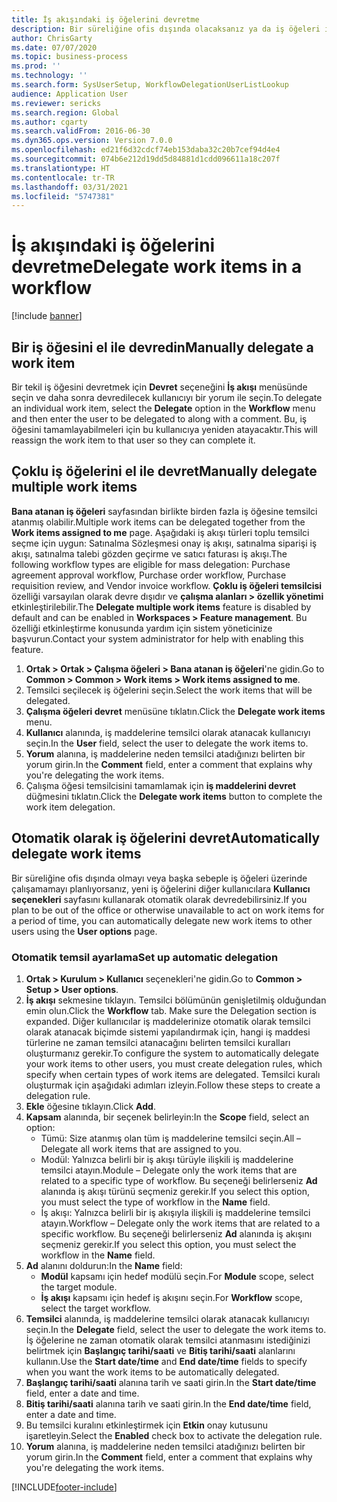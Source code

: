 ```yaml
---
title: İş akışındaki iş öğelerini devretme
description: Bir süreliğine ofis dışında olacaksanız ya da iş öğeleri ile ilgili uygulama yapamayacaksanız iş öğelerinizi diğer kullanıcılara devredebilir veya yeniden atayabilirsiniz.
author: ChrisGarty
ms.date: 07/07/2020
ms.topic: business-process
ms.prod: ''
ms.technology: ''
ms.search.form: SysUserSetup, WorkflowDelegationUserListLookup
audience: Application User
ms.reviewer: sericks
ms.search.region: Global
ms.author: cgarty
ms.search.validFrom: 2016-06-30
ms.dyn365.ops.version: Version 7.0.0
ms.openlocfilehash: ed21f6d32cdcf74eb153daba32c20b7cef94d4e4
ms.sourcegitcommit: 074b6e212d19dd5d84881d1cdd096611a18c207f
ms.translationtype: HT
ms.contentlocale: tr-TR
ms.lasthandoff: 03/31/2021
ms.locfileid: "5747381"
---
```

# <a name="delegate-work-items-in-a-workflow"></a><span data-ttu-id="5675b-103">İş akışındaki iş öğelerini devretme</span><span class="sxs-lookup"><span data-stu-id="5675b-103">Delegate work items in a workflow</span></span>

[!include [banner](../../includes/banner.md)]

## <a name="manually-delegate-a-work-item"></a><span data-ttu-id="5675b-104">Bir iş öğesini el ile devredin</span><span class="sxs-lookup"><span data-stu-id="5675b-104">Manually delegate a work item</span></span>

<span data-ttu-id="5675b-105">Bir tekil iş öğesini devretmek için **Devret** seçeneğini **İş akışı** menüsünde seçin ve daha sonra devredilecek kullanıcıyı bir yorum ile seçin.</span><span class="sxs-lookup"><span data-stu-id="5675b-105">To delegate an individual work item, select the **Delegate** option in the **Workflow** menu and then enter the user to be delegated to along with a comment.</span></span> <span data-ttu-id="5675b-106">Bu, iş öğesini tamamlayabilmeleri için bu kullanıcıya yeniden atayacaktır.</span><span class="sxs-lookup"><span data-stu-id="5675b-106">This will reassign the work item to that user so they can complete it.</span></span>

## <a name="manually-delegate-multiple-work-items"></a><span data-ttu-id="5675b-107">Çoklu iş öğelerini el ile devret</span><span class="sxs-lookup"><span data-stu-id="5675b-107">Manually delegate multiple work items</span></span>

<span data-ttu-id="5675b-108">**Bana atanan iş öğeleri** sayfasından birlikte birden fazla iş öğesine temsilci atanmış olabilir.</span><span class="sxs-lookup"><span data-stu-id="5675b-108">Multiple work items can be delegated together from the **Work items assigned to me** page.</span></span> <span data-ttu-id="5675b-109">Aşağıdaki iş akışı türleri toplu temsilci seçme için uygun: Satınalma Sözleşmesi onay iş akışı, satınalma siparişi iş akışı, satınalma talebi gözden geçirme ve satıcı faturası iş akışı.</span><span class="sxs-lookup"><span data-stu-id="5675b-109">The following workflow types are eligible for mass delegation: Purchase agreement approval workflow, Purchase order workflow, Purchase requisition review, and Vendor invoice workflow.</span></span> <span data-ttu-id="5675b-110">**Çoklu iş öğeleri temsilcisi** özelliği varsayılan olarak devre dışıdır ve **çalışma alanları > özellik yönetimi** etkinleştirilebilir.</span><span class="sxs-lookup"><span data-stu-id="5675b-110">The **Delegate multiple work items** feature is disabled by default and can be enabled in **Workspaces > Feature management**.</span></span> <span data-ttu-id="5675b-111">Bu özelliği etkinleştirme konusunda yardım için sistem yöneticinize başvurun.</span><span class="sxs-lookup"><span data-stu-id="5675b-111">Contact your system administrator for help with enabling this feature.</span></span>
1.  <span data-ttu-id="5675b-112">**Ortak > Ortak > Çalışma öğeleri > Bana atanan iş öğeleri**'ne gidin.</span><span class="sxs-lookup"><span data-stu-id="5675b-112">Go to **Common > Common > Work items > Work items assigned to me**.</span></span>
2.  <span data-ttu-id="5675b-113">Temsilci seçilecek iş öğelerini seçin.</span><span class="sxs-lookup"><span data-stu-id="5675b-113">Select the work items that will be delegated.</span></span>
3.  <span data-ttu-id="5675b-114">**Çalışma öğeleri devret** menüsüne tıklatın.</span><span class="sxs-lookup"><span data-stu-id="5675b-114">Click the **Delegate work items** menu.</span></span>
4.  <span data-ttu-id="5675b-115">**Kullanıcı** alanında, iş maddelerine temsilci olarak atanacak kullanıcıyı seçin.</span><span class="sxs-lookup"><span data-stu-id="5675b-115">In the **User** field, select the user to delegate the work items to.</span></span>
5.  <span data-ttu-id="5675b-116">**Yorum** alanına, iş maddelerine neden temsilci atadığınızı belirten bir yorum girin.</span><span class="sxs-lookup"><span data-stu-id="5675b-116">In the **Comment** field, enter a comment that explains why you're delegating the work items.</span></span>
6.  <span data-ttu-id="5675b-117">Çalışma öğesi temsilcisini tamamlamak için **iş maddelerini devret** düğmesini tıklatın.</span><span class="sxs-lookup"><span data-stu-id="5675b-117">Click the **Delegate work items** button to complete the work item delegation.</span></span>

## <a name="automatically-delegate-work-items"></a><span data-ttu-id="5675b-118">Otomatik olarak iş öğelerini devret</span><span class="sxs-lookup"><span data-stu-id="5675b-118">Automatically delegate work items</span></span>

<span data-ttu-id="5675b-119">Bir süreliğine ofis dışında olmayı veya başka sebeple iş öğeleri üzerinde çalışamamayı planlıyorsanız, yeni iş öğelerini diğer kullanıcılara **Kullanıcı seçenekleri** sayfasını kullanarak otomatik olarak devredebilirsiniz.</span><span class="sxs-lookup"><span data-stu-id="5675b-119">If you plan to be out of the office or otherwise unavailable to act on work items for a period of time, you can automatically delegate new work items to other users using the **User options** page.</span></span>

### <a name="set-up-automatic-delegation"></a><span data-ttu-id="5675b-120">Otomatik temsil ayarlama</span><span class="sxs-lookup"><span data-stu-id="5675b-120">Set up automatic delegation</span></span>
1. <span data-ttu-id="5675b-121">**Ortak > Kurulum > Kullanıcı** seçenekleri'ne gidin.</span><span class="sxs-lookup"><span data-stu-id="5675b-121">Go to **Common > Setup > User options**.</span></span>
2. <span data-ttu-id="5675b-122">**İş akışı** sekmesine tıklayın. Temsilci bölümünün genişletilmiş olduğundan emin olun.</span><span class="sxs-lookup"><span data-stu-id="5675b-122">Click the **Workflow** tab. Make sure the Delegation section is expanded.</span></span> <span data-ttu-id="5675b-123">Diğer kullanıcılar iş maddelerinize otomatik olarak temsilci olarak atanacak biçimde sistemi yapılandırmak için, hangi iş maddesi türlerine ne zaman temsilci atanacağını belirten temsilci kuralları oluşturmanız gerekir.</span><span class="sxs-lookup"><span data-stu-id="5675b-123">To configure the system to automatically delegate your work items to other users, you must create delegation rules, which specify when certain types of work items are delegated.</span></span> <span data-ttu-id="5675b-124">Temsilci kuralı oluşturmak için aşağıdaki adımları izleyin.</span><span class="sxs-lookup"><span data-stu-id="5675b-124">Follow these steps to create a delegation rule.</span></span>  
3. <span data-ttu-id="5675b-125">**Ekle** öğesine tıklayın.</span><span class="sxs-lookup"><span data-stu-id="5675b-125">Click **Add**.</span></span>
4. <span data-ttu-id="5675b-126">**Kapsam** alanında, bir seçenek belirleyin:</span><span class="sxs-lookup"><span data-stu-id="5675b-126">In the **Scope** field, select an option:</span></span>
    - <span data-ttu-id="5675b-127">Tümü: Size atanmış olan tüm iş maddelerine temsilci seçin.</span><span class="sxs-lookup"><span data-stu-id="5675b-127">All – Delegate all work items that are assigned to you.</span></span>
    - <span data-ttu-id="5675b-128">Modül: Yalnızca belirli bir iş akışı türüyle ilişkili iş maddelerine temsilci atayın.</span><span class="sxs-lookup"><span data-stu-id="5675b-128">Module – Delegate only the work items that are related to a specific type of workflow.</span></span> <span data-ttu-id="5675b-129">Bu seçeneği belirlerseniz **Ad** alanında iş akışı türünü seçmeniz gerekir.</span><span class="sxs-lookup"><span data-stu-id="5675b-129">If you select this option, you must select the type of workflow in the **Name** field.</span></span>
    - <span data-ttu-id="5675b-130">İş akışı: Yalnızca belirli bir iş akışıyla ilişkili iş maddelerine temsilci atayın.</span><span class="sxs-lookup"><span data-stu-id="5675b-130">Workflow – Delegate only the work items that are related to a specific workflow.</span></span> <span data-ttu-id="5675b-131">Bu seçeneği belirlerseniz **Ad** alanında iş akışını seçmeniz gerekir.</span><span class="sxs-lookup"><span data-stu-id="5675b-131">If you select this option, you must select the workflow in the **Name** field.</span></span>  
5. <span data-ttu-id="5675b-132">**Ad** alanını doldurun:</span><span class="sxs-lookup"><span data-stu-id="5675b-132">In the **Name** field:</span></span>
    - <span data-ttu-id="5675b-133">**Modül** kapsamı için hedef modülü seçin.</span><span class="sxs-lookup"><span data-stu-id="5675b-133">For **Module** scope, select the target module.</span></span>
    - <span data-ttu-id="5675b-134">**İş akışı** kapsamı için hedef iş akışını seçin.</span><span class="sxs-lookup"><span data-stu-id="5675b-134">For **Workflow** scope, select the target workflow.</span></span>
6. <span data-ttu-id="5675b-135">**Temsilci** alanında, iş maddelerine temsilci olarak atanacak kullanıcıyı seçin.</span><span class="sxs-lookup"><span data-stu-id="5675b-135">In the **Delegate** field, select the user to delegate the work items to.</span></span> <span data-ttu-id="5675b-136">İş öğelerine ne zaman otomatik olarak temsilci atanmasını istediğinizi belirtmek için **Başlangıç tarihi/saati** ve **Bitiş tarihi/saati** alanlarını kullanın.</span><span class="sxs-lookup"><span data-stu-id="5675b-136">Use the **Start date/time** and **End date/time** fields to specify when you want the work items to be automatically delegated.</span></span>  
7. <span data-ttu-id="5675b-137">**Başlangıç tarihi/saati** alanına tarih ve saati girin.</span><span class="sxs-lookup"><span data-stu-id="5675b-137">In the **Start date/time** field, enter a date and time.</span></span>
8. <span data-ttu-id="5675b-138">**Bitiş tarihi/saati** alanına tarih ve saati girin.</span><span class="sxs-lookup"><span data-stu-id="5675b-138">In the **End date/time** field, enter a date and time.</span></span>
9. <span data-ttu-id="5675b-139">Bu temsilci kuralını etkinleştirmek için **Etkin** onay kutusunu işaretleyin.</span><span class="sxs-lookup"><span data-stu-id="5675b-139">Select the **Enabled** check box to activate the delegation rule.</span></span> 
10. <span data-ttu-id="5675b-140">**Yorum** alanına, iş maddelerine neden temsilci atadığınızı belirten bir yorum girin.</span><span class="sxs-lookup"><span data-stu-id="5675b-140">In the **Comment** field, enter a comment that explains why you're delegating the work items.</span></span>


[!INCLUDE[footer-include](../../../../includes/footer-banner.md)]